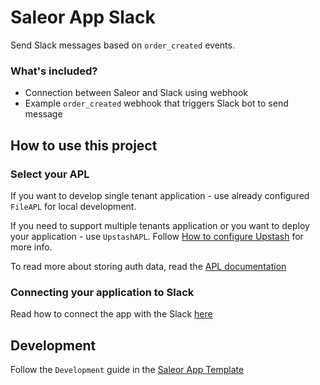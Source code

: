 # Saleor App Slack

Send Slack messages based on `order_created` events.

### What's included?

- Connection between Saleor and Slack using webhook
- Example `order_created` webhook that triggers Slack bot to send message

## How to use this project

### Select your APL

If you want to develop single tenant application - use already configured `FileAPL` for local development.

If you need to support multiple tenants application or you want to deploy your application - use `UpstashAPL`. Follow [How to configure Upstash](docs/upstash.md) for more info.

To read more about storing auth data, read the [APL documentation](https://github.com/saleor/saleor-app-sdk/blob/main/docs/apl.md)

### Connecting your application to Slack

Read how to connect the app with the Slack [here](./docs/setup-slack-app.md)

## Development

Follow the `Development` guide in the [Saleor App Template](https://github.com/saleor/saleor-app-template#development)